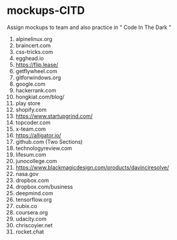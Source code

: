 # mockups-CITD
Assign mockups to team and also practice in " Code In The Dark "

1.  alpinelinux.org
2.  braincert.com
3.  css-tricks.com
4.  egghead.io
5.  https://flip.lease/
6.  getflywheel.com
7.  gitforwindows.org
8.  google.com
9.  hackerrank.com
10. hongkiat.com/blog/
11. play store
12. shopify.com
13. https://www.startupgrind.com/
14. topcoder.com
15. x-team.com
16. https://alligator.io/
17. github.com (Two Sections)
18. technologyreview.com
19. lifesum.com
20. junocollege.com
21. https://www.blackmagicdesign.com/products/davinciresolve/
22. nasa.gov
23. dropbox.com
24. dropbox.com/business
25. deepmind.com
26. tensorflow.org
27. cubix.co
28. coursera.org
29. udacity.com
30. chriscoyier.net
31. rocket.chat
